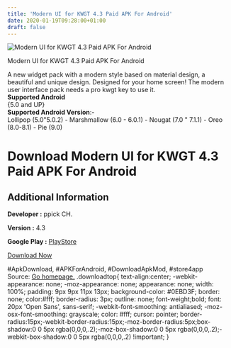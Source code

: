 ```yaml
---
title: 'Modern UI for KWGT 4.3 Paid APK For Android'
date: 2020-01-19T09:28:00+01:00
draft: false
---
```


![Modern UI for KWGT 4.3 Paid APK For Android](https://i0.wp.com/apkhome.net/wp-content/uploads/2020/01/Modern-UI-for-KWGT-4.3-Paid.png "Modern UI for KWGT 4.3 Paid APK For Android")

  

Modern UI for KWGT 4.3 Paid APK For Android

A new widget pack with a modern style based on material design, a beautiful and unique design. Designed for your home screen! The modern user interface pack needs a pro kwgt key to use it.  
**Supported Android**  
{5.0 and UP}  
**Supported Android Version**:-  
Lollipop (5.0"5.0.2) - Marshmallow (6.0 - 6.0.1) - Nougat (7.0 " 7.1.1) - Oreo (8.0-8.1) - Pie (9.0)

Download Modern UI for KWGT 4.3 Paid APK For Android
====================================================

Additional Information
----------------------

**Developer :** ppick CH.

**Version :** 4.3

**Google Play :** [PlayStore](https://play.google.com/store/apps/details?id=modernuiforkwgt.kustom.pack)

  

[Download Now](https://store4app.co/post/modern-ui-for-kwgt-4-3-paid-apk-for-android_1579422461)

  
#ApkDownload, #APKForAndroid, #DownloadApkMod, #store4app  
Source: [Go homepage.](https://store4app.co/post/modern-ui-for-kwgt-4-3-paid-apk-for-android_1579422461) .downloadtop{ text-align:center; -webkit-appearance: none; -moz-appearance: none; appearance: none; width: 100%; padding: 9px 9px 11px 13px; background-color: #0EBD3F; border: none; color:#fff; border-radius: 3px; outline: none; font-weight;bold; font: 20px 'Open Sans', sans-serif; -webkit-font-smoothing: antialiased; -moz-osx-font-smoothing: grayscale; color: #fff; cursor: pointer; border-radius:15px;-webkit-border-radius:15px;-moz-border-radius:5px;box-shadow:0 0 5px rgba(0,0,0,.2);-moz-box-shadow:0 0 5px rgba(0,0,0,.2);-webkit-box-shadow:0 0 5px rgba(0,0,0,.2) !important; }